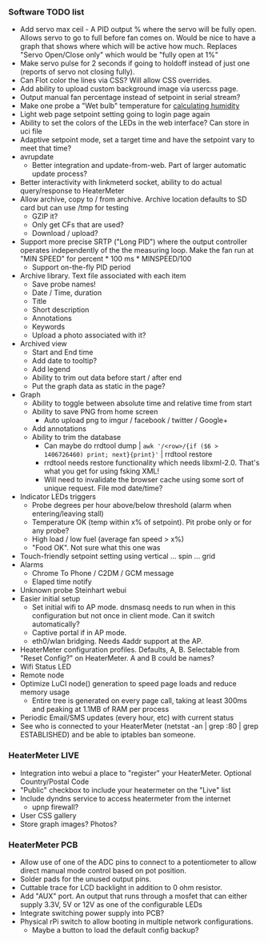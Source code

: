 ### Software TODO list
* Add servo max ceil - A PID output % where the servo will be fully open. Allows servo to go to full before fan comes on. Would be nice to have a graph that shows where which will be active how much. Replaces "Servo Open/Close only" which would be "fully open at 1%"
* Make servo pulse for 2 seconds if going to holdoff instead of just one (reports of servo not closing fully).
* Can Flot color the lines via CSS? Will allow CSS overrides.
* Add ability to upload custom background image via usercss page.
* Output manual fan percentage instead of setpoint in serial stream?
* Make one probe a "Wet bulb" temperature for [calculating humidity](http://easycalculation.com/weather/dewpoint-humidity-calculator.php)
* Light web page setpoint setting going to login page again
* Ability to set the colors of the LEDs in the web interface? Can store in uci file
* Adaptive setpoint mode, set a target time and have the setpoint vary to meet that time?
* avrupdate 
    * Better integration and update-from-web.  Part of larger automatic update process?
* Better interactivity with linkmeterd socket, ability to do actual query/response to HeaterMeter
* Allow archive, copy to / from archive.  Archive location defaults to SD card but can use /tmp for testing
    * GZIP it?
    * Only get CFs that are used?
    * Download / upload?
* Support more precise SRTP ("Long PID") where the output controller operates independently of the the measuring loop. Make the fan run at "MIN SPEED" for percent * 100 ms * MINSPEED/100
    * Support on-the-fly PID period
* Archive library.  Text file associated with each item
    * Save probe names!
    * Date / Time, duration
    * Title 
    * Short description
    * Annotations
    * Keywords
    * Upload a photo associated with it?
* Archived view
    * Start and End time
    * Add date to tooltip?
    * Add legend
    * Ability to trim out data before start / after end
    * Put the graph data as static in the page?
* Graph
    * Ability to toggle between absolute time and relative time from start
    * Ability to save PNG from home screen
      * Auto upload png to imgur / facebook / twitter / Google+
    * Add annotations
    * Ability to trim the database
      * Can maybe do rrdtool dump | `awk '/<row>/{if ($6 > 1406726460) print; next}{print}'` | rrdtool restore
      * rrdtool needs restore functionality which needs libxml-2.0. That's what you get for using fsking XML!
      * Will need to invalidate the browser cache using some sort of unique request. File mod date/time?
* Indicator LEDs triggers
    * Probe degrees per hour above/below threshold (alarm when entering/leaving stall)
    * Temperature OK (temp within x% of setpoint). Pit probe only or for any probe?
    * High load / low fuel (average fan speed > x%)
    * "Food OK". Not sure what this one was
* Touch-friendly setpoint setting using vertical ... spin ... grid
* Alarms
    * Chrome To Phone / C2DM / GCM message
    * Elaped time notify
* Unknown probe Steinhart webui
* Easier initial setup
    * Set initial wifi to AP mode. dnsmasq needs to run when in this configuration but not once in client mode. Can it switch automatically?
    * Captive portal if in AP mode.
    * eth0/wlan bridging. Needs 4addr support at the AP.
* HeaterMeter configuration profiles. Defaults, A, B. Selectable from "Reset Config?" on HeaterMeter. A and B could be names?
* Wifi Status LED
* Remote node
* Optimize LuCI node() generation to speed page loads and reduce memory usage
    * Entire tree is generated on every page call, taking at least 300ms and peaking at 1.1MB of RAM per process
* Periodic Email/SMS updates (every hour, etc) with current status
* See who is connected to your HeaterMeter (netstat -an | grep :80 | grep ESTABLISHED) and be able to iptables ban someone. 

### HeaterMeter LIVE
* Integration into webui a place to "register" your HeaterMeter. Optional Country/Postal Code
* "Public" checkbox to include your heatermeter on the "Live" list
* Include dyndns service to access heatermeter from the internet
    * upnp firewall?
* User CSS gallery
* Store graph images? Photos?

### HeaterMeter PCB

* Allow use of one of the ADC pins to connect to a potentiometer to allow direct manual mode control based on pot position.
* Solder pads for the unused output pins.
* Cuttable trace for LCD backlight in addition to 0 ohm resistor.
* Add "AUX" port. An output that runs through a mosfet that can either supply 3.3V, 5V or 12V as one of the configurable LEDs
* Integrate switching power supply into PCB?
* Physical rPi switch to allow booting in multiple network configurations.
  * Maybe a button to load the default config backup?